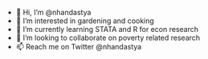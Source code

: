 - 👋 Hi, I’m @nhandastya
- 👀 I’m interested in gardening and cooking
- 🌱 I’m currently learning STATA and R for econ research
- 💞️ I’m looking to collaborate on poverty related research
- 📫 Reach me on Twitter @nhandastya

<!---
nhandastya/nhandastya is a ✨ special ✨ repository because its `README.md` (this file) appears on your GitHub profile.
You can click the Preview link to take a look at your changes.
--->
